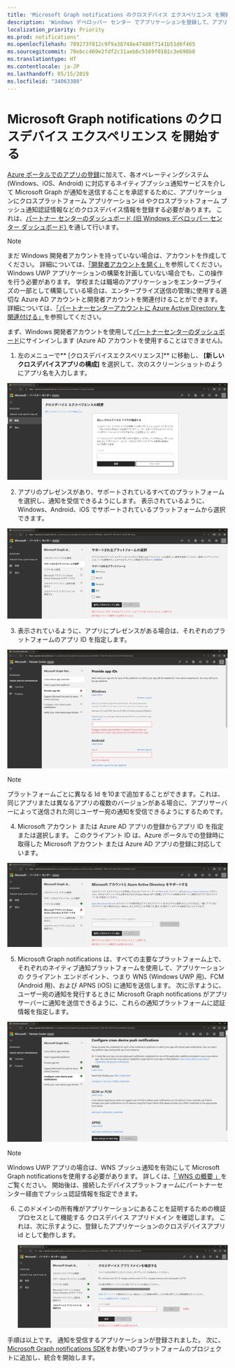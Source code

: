 ```yaml
---
title: 'Microsoft Graph notifications のクロスデバイス エクスペリエンス を開始する '
description: 'Windows デベロッパー センター でアプリケーションを登録して、アプリクライアントが Microsoft Graph 経由で送信されたクロスデバイス通知を受信できるようにします。  '
localization_priority: Priority
ms.prod: notifications"
ms.openlocfilehash: 789273f812c9f9a38748e47480f7141b51d6f465
ms.sourcegitcommit: 70ebcc469e2fdf2c31aeb6c5169f0101c3e698b0
ms.translationtype: HT
ms.contentlocale: ja-JP
ms.lasthandoff: 05/15/2019
ms.locfileid: "34063380"
---
```

# <a name="onboarding-to-cross-device-experiences-for-microsoft-graph-notifications"></a>Microsoft Graph notifications のクロスデバイス エクスペリエンス を開始する

[Azure ポータルでのアプリの登録](notifications-integration-app-registration.md)に加えて、各オペレーティングシステム (Windows、iOS、Android) に対応するネイティブプッシュ通知サービスを介して Microsoft Graph が通知を送信することを承認するために、アプリケーションにクロスプラットフォーム アプリケーション id やクロスプラットフォーム プッシュ通知認証情報などのクロスデバイス情報を登録する必要があります。 これは、[パートナー センターのダッシュボード (旧 Windows デベロッパー センター ダッシュボード) ](https://partner.microsoft.com/dashboard/)を通して行います。 

> [!NOTE]
> まだ Windows 開発者アカウントを持っていない場合は、アカウントを作成してください。 詳細については、[「開発者アカウントを開く」](https://docs.microsoft.com/ja-JP/windows/uwp/publish/opening-a-developer-account)を参照してください。 Windows UWP アプリケーションの構築を計画していない場合でも、この操作を行う必要があります。 学校または職場のアプリケーションをエンタープライズの一部として構築している場合は、エンタープライズ送信の管理に使用する適切な Azure AD アカウントと開発者アカウントを関連付けることができます。 詳細については、[「パートナーセンターアカウントに Azure Active Directory を関連付ける」](https://docs.microsoft.com/ja-JP/windows/uwp/publish/associate-azure-ad-with-partner-center)を参照してください。

まず、Windows 開発者アカウントを使用して[パートナーセンターのダッシュボード](https://partner.microsoft.com/en-us/dashboard)にサインインします (Azure AD アカウントを使用することはできません)。

1.  左のメニューで** [クロスデバイスエクスペリエンス]** に移動し、 **[新しいクロスデバイスアプリの構成]** を選択して、次のスクリーンショットのようにアプリ名を入力します。

![新しい クロスデバイス アプリ の登録を構成する](images/notifications-crossdevice-new-configure.png)

2.  アプリのプレゼンスがあり、サポートされているすべてのプラットフォームを選択し、通知を受信できるようにします。 表示されているように、Windows、Android、iOS でサポートされているプラットフォームから選択できます。 

![サポートされているプラットフォームの種類を設定する](images/notifications-crossdevice-supported-platforms.png)

3.  表示されているように、アプリにプレゼンスがある場合は、それぞれのプラットフォームのアプリ ID を指定します。

 ![プラットフォーム固有のアプリ id の提供](images/notifications-crossdevice-platform-appids.png)

> [!NOTE] 
> プラットフォームごとに異なる Id を10まで追加することができます。これは、同じアプリまたは異なるアプリの複数のバージョンがある場合に、アプリサーバーによって送信された同じユーザー宛の通知を受信できるようにするためです。

4.  Microsoft アカウント または Azure AD アプリの登録からアプリ ID を指定または選択します。 このクライアント ID は、Azure ポータルでの登録時に取得した Microsoft アカウント または Azure AD アプリの登録に対応しています。

![MSA および AAD 用の Azure アプリ登録クライアント id を指定する](images/notifications-crossdevice-azureportal-clientid.png)

5.  Microsoft Graph notifications は、すべての主要なプラットフォーム上で、それぞれのネイティブ通知プラットフォームを使用して、アプリケーションの クライアント エンドポイント、つまり WNS (Windows UWP 用)、FCM (Android 用)、および APNS (iOS) に通知を送信します。 次に示すように、ユーザー宛の通知を発行するときに Microsoft Graph notifications がアプリサーバーに通知を送信できるように、これらの通知プラットフォームに認証情報を指定します。

 ![クロスデバイス プッシュ通知の認証情報を指定する](images/notifications-crossdevice-push-cred.png)

> [!NOTE]
> Windows UWP アプリの場合は、WNS プッシュ通知を有効にして Microsoft Graph notificationsを使用する必要があります。 詳しくは、[「 WNS の概要 」](https://docs.microsoft.com/ja-JP/windows/uwp/design/shell/tiles-and-notifications/windows-push-notification-services--wns--overview)をご覧ください。 開始後は、接続したデバイスプラットフォームにパートナーセンター経由でプッシュ認証情報を指定できます。

6.  このドメインの所有権がアプリケーションにあることを証明するための検証プロセスとして機能する クロスデバイス アプリドメイン を確認します。 これは、次に示すように、登録したアプリケーションのクロスデバイスアプリ id として動作します。
    
    ![ドメインの検証](images/notifications-crossdevice-domain-verify.png)

手順は以上です。 通知を受信するアプリケーションが登録されました。 次に、 [Microsoft Graph notifications SDK](https://github.com/microsoft/project-rome)をお使いのプラットフォームのプロジェクトに追加し、統合を開始します。 
